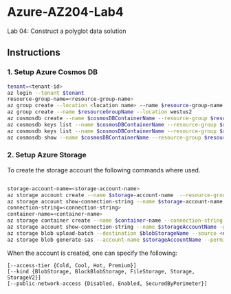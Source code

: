 # Azure-AZ204-Lab4
Lab 04: Construct a polyglot data solution

## Instructions

### 1. Setup Azure Cosmos DB

```bash
tenant=<tenant-id>
az login --tenant $tenant
resource-group-name=<resource-group-name>
az group create --location <location name> --name $resource-group-name
az group create --name $resourceGroupName --location westus2
az cosmosdb create --name $cosmosDBContainerName --resource-group $resourceGroupName --enable-free-tier true
az cosmosdb keys list --name $cosmosDBContainerName --resource-group $resourceGroupName
az cosmosdb keys list --name $cosmosDBContainerName --resource-group $resourceGroupName --type connection-strings
az cosmosdb show --name $cosmosDBContainerName --resource-group $resourceGroupName

```

### 2. Setup Azure Storage

To create the storage account the following commands where used.

```bash

storage-account-name=<storage-account-name>
az storage account create --name $storage-account-name  --resource-group <resource group name> --sku Standard_LRS
az storage account show-connection-string --name $storage-account-name -g <resource group name>
connection-string=<connection-string>
container-name=<container-name>
az storage container create --name $container-name --connection-string $connection-string --resource-group $resource-group-name
az storage account show-connection-string --name $storageAccountName -g $resourceGroupName
az storage blob upload-batch --destination $blobStorageName --source <directory-path>
az storage blob generate-sas --account-name $storageAccountName --permission r --blob-url <blob-url>
```

When the account is created, one can specify the following:

```
[--access-tier {Cold, Cool, Hot, Premium}]
[--kind {BlobStorage, BlockBlobStorage, FileStorage, Storage, StorageV2}]
[--public-network-access {Disabled, Enabled, SecuredByPerimeter}]
```
